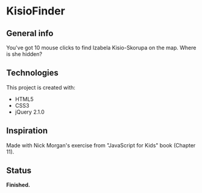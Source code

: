 # KisioFinder

## General info

You've got 10 mouse clicks to find Izabela Kisio-Skorupa on the map.
Where is she hidden?

## Technologies
This project is created with:
* HTML5
* CSS3
* jQuery 2.1.0

## Inspiration

Made with Nick Morgan's exercise from "JavaScript for Kids" book (Chapter 11).

## Status
**Finished.**
